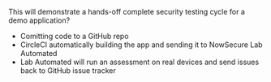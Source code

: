This will demonstrate a hands-off complete security testing cycle for a demo application?

- Comitting code to a GitHub repo
- CircleCI automatically building the app and sending it to NowSecure Lab Automated
- Lab Automated will run an assessment on real devices and send issues back to GitHub issue tracker
